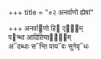 +++
title = "०२ अनर्वाणो ह्येषां"

+++
अनर्वा᳓णो हि᳓ एषा᳐म्  
प᳓न्था आदितिया᳓ना᳐म्  
अ᳓दब्धाः स᳓न्ति पाय᳓वः सुगेवृ᳓धः